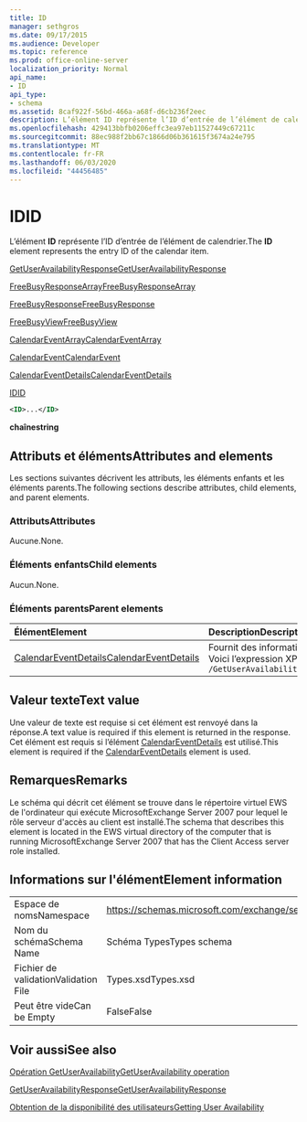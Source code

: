 ```yaml
---
title: ID
manager: sethgros
ms.date: 09/17/2015
ms.audience: Developer
ms.topic: reference
ms.prod: office-online-server
localization_priority: Normal
api_name:
- ID
api_type:
- schema
ms.assetid: 8caf922f-56bd-466a-a68f-d6cb236f2eec
description: L’élément ID représente l’ID d’entrée de l’élément de calendrier.
ms.openlocfilehash: 429413bbfb0206effc3ea97eb11527449c67211c
ms.sourcegitcommit: 88ec988f2bb67c1866d06b361615f3674a24e795
ms.translationtype: MT
ms.contentlocale: fr-FR
ms.lasthandoff: 06/03/2020
ms.locfileid: "44456485"
---
```

# <a name="id"></a><span data-ttu-id="143e2-103">ID</span><span class="sxs-lookup"><span data-stu-id="143e2-103">ID</span></span>

<span data-ttu-id="143e2-104">L’élément **ID** représente l’ID d’entrée de l’élément de calendrier.</span><span class="sxs-lookup"><span data-stu-id="143e2-104">The **ID** element represents the entry ID of the calendar item.</span></span> 
  
[<span data-ttu-id="143e2-105">GetUserAvailabilityResponse</span><span class="sxs-lookup"><span data-stu-id="143e2-105">GetUserAvailabilityResponse</span></span>](getuseravailabilityresponse.md)
  
[<span data-ttu-id="143e2-106">FreeBusyResponseArray</span><span class="sxs-lookup"><span data-stu-id="143e2-106">FreeBusyResponseArray</span></span>](freebusyresponsearray.md)
  
[<span data-ttu-id="143e2-107">FreeBusyResponse</span><span class="sxs-lookup"><span data-stu-id="143e2-107">FreeBusyResponse</span></span>](freebusyresponse.md)
  
[<span data-ttu-id="143e2-108">FreeBusyView</span><span class="sxs-lookup"><span data-stu-id="143e2-108">FreeBusyView</span></span>](freebusyview.md)
  
[<span data-ttu-id="143e2-109">CalendarEventArray</span><span class="sxs-lookup"><span data-stu-id="143e2-109">CalendarEventArray</span></span>](calendareventarray.md)
  
[<span data-ttu-id="143e2-110">CalendarEvent</span><span class="sxs-lookup"><span data-stu-id="143e2-110">CalendarEvent</span></span>](calendarevent.md)
  
[<span data-ttu-id="143e2-111">CalendarEventDetails</span><span class="sxs-lookup"><span data-stu-id="143e2-111">CalendarEventDetails</span></span>](calendareventdetails.md)
  
[<span data-ttu-id="143e2-112">ID</span><span class="sxs-lookup"><span data-stu-id="143e2-112">ID</span></span>](id.md)
  
```xml
<ID>...</ID>
```

 <span data-ttu-id="143e2-113">**chaîne**</span><span class="sxs-lookup"><span data-stu-id="143e2-113">**string**</span></span>
## <a name="attributes-and-elements"></a><span data-ttu-id="143e2-114">Attributs et éléments</span><span class="sxs-lookup"><span data-stu-id="143e2-114">Attributes and elements</span></span>

<span data-ttu-id="143e2-115">Les sections suivantes décrivent les attributs, les éléments enfants et les éléments parents.</span><span class="sxs-lookup"><span data-stu-id="143e2-115">The following sections describe attributes, child elements, and parent elements.</span></span>
  
### <a name="attributes"></a><span data-ttu-id="143e2-116">Attributs</span><span class="sxs-lookup"><span data-stu-id="143e2-116">Attributes</span></span>

<span data-ttu-id="143e2-117">Aucune.</span><span class="sxs-lookup"><span data-stu-id="143e2-117">None.</span></span>
  
### <a name="child-elements"></a><span data-ttu-id="143e2-118">Éléments enfants</span><span class="sxs-lookup"><span data-stu-id="143e2-118">Child elements</span></span>

<span data-ttu-id="143e2-119">Aucun.</span><span class="sxs-lookup"><span data-stu-id="143e2-119">None.</span></span>
  
### <a name="parent-elements"></a><span data-ttu-id="143e2-120">Éléments parents</span><span class="sxs-lookup"><span data-stu-id="143e2-120">Parent elements</span></span>

|<span data-ttu-id="143e2-121">**Élément**</span><span class="sxs-lookup"><span data-stu-id="143e2-121">**Element**</span></span>|<span data-ttu-id="143e2-122">**Description**</span><span class="sxs-lookup"><span data-stu-id="143e2-122">**Description**</span></span>|
|:-----|:-----|
|[<span data-ttu-id="143e2-123">CalendarEventDetails</span><span class="sxs-lookup"><span data-stu-id="143e2-123">CalendarEventDetails</span></span>](calendareventdetails.md) <br/> |<span data-ttu-id="143e2-124">Fournit des informations supplémentaires pour un événement de calendrier.</span><span class="sxs-lookup"><span data-stu-id="143e2-124">Provides additional information for a calendar event.</span></span>  <br/> <span data-ttu-id="143e2-125">Voici l’expression XPath de cet élément :</span><span class="sxs-lookup"><span data-stu-id="143e2-125">The following is the XPath expression to this element:</span></span>  <br/>  `/GetUserAvailabilityResponse/FreeBusyResponseArray/FreeBusyResponse/FreeBusyView/CalendarEventArray/CalendarEvent[i]/CalendarEventDetails` <br/> |
   
## <a name="text-value"></a><span data-ttu-id="143e2-126">Valeur texte</span><span class="sxs-lookup"><span data-stu-id="143e2-126">Text value</span></span>

<span data-ttu-id="143e2-127">Une valeur de texte est requise si cet élément est renvoyé dans la réponse.</span><span class="sxs-lookup"><span data-stu-id="143e2-127">A text value is required if this element is returned in the response.</span></span> <span data-ttu-id="143e2-128">Cet élément est requis si l’élément [CalendarEventDetails](calendareventdetails.md) est utilisé.</span><span class="sxs-lookup"><span data-stu-id="143e2-128">This element is required if the [CalendarEventDetails](calendareventdetails.md) element is used.</span></span> 
  
## <a name="remarks"></a><span data-ttu-id="143e2-129">Remarques</span><span class="sxs-lookup"><span data-stu-id="143e2-129">Remarks</span></span>

<span data-ttu-id="143e2-130">Le schéma qui décrit cet élément se trouve dans le répertoire virtuel EWS de l'ordinateur qui exécute MicrosoftExchange Server 2007 pour lequel le rôle serveur d'accès au client est installé.</span><span class="sxs-lookup"><span data-stu-id="143e2-130">The schema that describes this element is located in the EWS virtual directory of the computer that is running MicrosoftExchange Server 2007 that has the Client Access server role installed.</span></span>
  
## <a name="element-information"></a><span data-ttu-id="143e2-131">Informations sur l'élément</span><span class="sxs-lookup"><span data-stu-id="143e2-131">Element information</span></span>

|||
|:-----|:-----|
|<span data-ttu-id="143e2-132">Espace de noms</span><span class="sxs-lookup"><span data-stu-id="143e2-132">Namespace</span></span>  <br/> |https://schemas.microsoft.com/exchange/services/2006/types  <br/> |
|<span data-ttu-id="143e2-133">Nom du schéma</span><span class="sxs-lookup"><span data-stu-id="143e2-133">Schema Name</span></span>  <br/> |<span data-ttu-id="143e2-134">Schéma Types</span><span class="sxs-lookup"><span data-stu-id="143e2-134">Types schema</span></span>  <br/> |
|<span data-ttu-id="143e2-135">Fichier de validation</span><span class="sxs-lookup"><span data-stu-id="143e2-135">Validation File</span></span>  <br/> |<span data-ttu-id="143e2-136">Types.xsd</span><span class="sxs-lookup"><span data-stu-id="143e2-136">Types.xsd</span></span>  <br/> |
|<span data-ttu-id="143e2-137">Peut être vide</span><span class="sxs-lookup"><span data-stu-id="143e2-137">Can be Empty</span></span>  <br/> |<span data-ttu-id="143e2-138">False</span><span class="sxs-lookup"><span data-stu-id="143e2-138">False</span></span>  <br/> |
   
## <a name="see-also"></a><span data-ttu-id="143e2-139">Voir aussi</span><span class="sxs-lookup"><span data-stu-id="143e2-139">See also</span></span>



[<span data-ttu-id="143e2-140">Opération GetUserAvailability</span><span class="sxs-lookup"><span data-stu-id="143e2-140">GetUserAvailability operation</span></span>](getuseravailability-operation.md)
  
[<span data-ttu-id="143e2-141">GetUserAvailabilityResponse</span><span class="sxs-lookup"><span data-stu-id="143e2-141">GetUserAvailabilityResponse</span></span>](getuseravailabilityresponse.md)


[<span data-ttu-id="143e2-142">Obtention de la disponibilité des utilisateurs</span><span class="sxs-lookup"><span data-stu-id="143e2-142">Getting User Availability</span></span>](https://msdn.microsoft.com/library/d4133fcb-9b0f-4e6b-aadf-a389da83516a%28Office.15%29.aspx)

